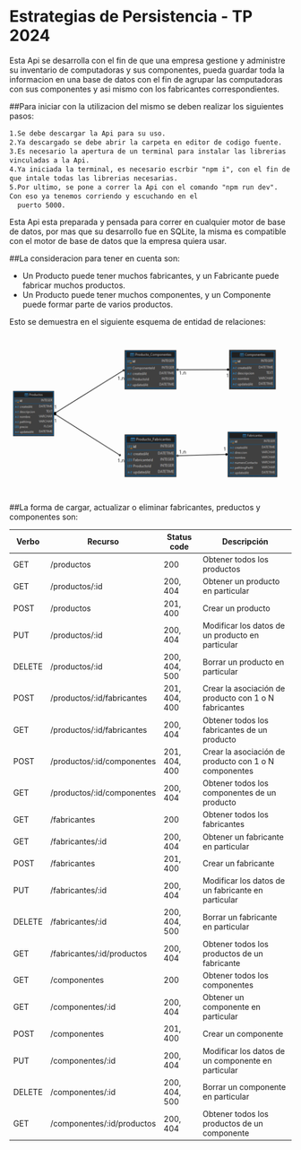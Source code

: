 # Estrategias de Persistencia - TP 2024

Esta Api se desarrolla con el fin de que una empresa gestione y administre su inventario de computadoras y sus componentes, pueda guardar toda la informacion en una base de datos con el fin de agrupar las computadoras con sus componentes y asi mismo con los fabricantes correspondientes.

##Para iniciar con la utilizacion del mismo se deben realizar los siguientes pasos:

    1.Se debe descargar la Api para su uso.
    2.Ya descargado se debe abrir la carpeta en editor de codigo fuente.
    3.Es necesario la apertura de un terminal para instalar las librerias vinculadas a la Api.
    4.Ya iniciada la terminal, es necesario escrbir "npm i", con el fin de que intale todas las librerias necesarias.
    5.Por ultimo, se pone a correr la Api con el comando "npm run dev". Con eso ya tenemos corriendo y escuchando en el
      puerto 5000.

Esta Api esta preparada y pensada para correr en cualquier motor de base de datos, por mas que su desarrollo fue en SQLite, la misma es compatible con el motor de base de datos que la empresa quiera usar.


##La consideracion para tener en cuenta son:

- Un Producto puede tener muchos fabricantes, y un Fabricante puede fabricar muchos productos.
- Un Producto puede tener muchos componentes, y un Componente puede formar parte de varios productos.

Esto se demuestra en el siguiente esquema de entidad de relaciones:

![DER](DER.png)


##La forma de cargar, actualizar o eliminar fabricantes, preductos y componentes son:

|Verbo|Recurso|Status code|Descripción|
|-----|-------|-----------|-----------|
| GET   | /productos | 200 | Obtener todos los productos |
| GET   | /productos/:id | 200, 404 | Obtener un producto en particular |
| POST  | /productos | 201, 400 | Crear un producto |
| PUT   | /productos/:id | 200, 404 | Modificar los datos de un producto en particular |
| DELETE| /productos/:id | 200, 404, 500 | Borrar un producto en particular |
| POST  | /productos/:id/fabricantes | 201, 404, 400 | Crear la asociación de producto con 1 o N fabricantes |
| GET   | /productos/:id/fabricantes | 200, 404 | Obtener todos los fabricantes de un producto |
| POST  | /productos/:id/componentes | 201, 404, 400 | Crear la asociación de producto con 1 o N componentes |
| GET   | /productos/:id/componentes | 200, 404 | Obtener todos los componentes de un producto |
| GET   | /fabricantes | 200 | Obtener todos los fabricantes |
| GET   | /fabricantes/:id | 200, 404 | Obtener un fabricante en particular |
| POST  | /fabricantes | 201, 400 | Crear un fabricante |
| PUT   | /fabricantes/:id | 200, 404 | Modificar los datos de un fabricante en particular |
| DELETE| /fabricantes/:id | 200, 404, 500 | Borrar un fabricante en particular |
| GET   | /fabricantes/:id/productos | 200, 404 | Obtener todos los productos de un fabricante |
| GET   | /componentes | 200 | Obtener todos los componentes |
| GET   | /componentes/:id | 200, 404 | Obtener un componente en particular |
| POST  | /componentes | 201, 400 | Crear un componente |
| PUT   | /componentes/:id | 200, 404 | Modificar los datos de un componente en particular |
| DELETE| /componentes/:id | 200, 404, 500 | Borrar un componente en particular |
| GET   | /componentes/:id/productos | 200, 404 | Obtener todos los productos de un componente |



